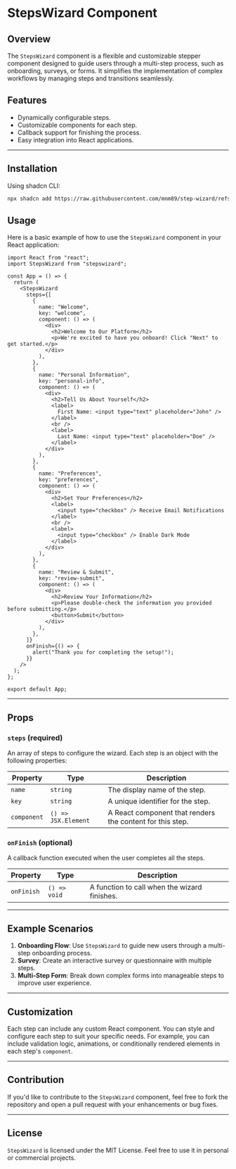 # StepsWizard Component

## Overview

The `StepsWizard` component is a flexible and customizable stepper component designed to guide users through a multi-step process, such as onboarding, surveys, or forms. It simplifies the implementation of complex workflows by managing steps and transitions seamlessly.

## Features

- Dynamically configurable steps.
- Customizable components for each step.
- Callback support for finishing the process.
- Easy integration into React applications.

---

## Installation

Using shadcn CLI:

```bash
npx shadcn add https://raw.githubusercontent.com/mnm89/step-wizard/refs/heads/main/setup.json
```

## Usage

Here is a basic example of how to use the `StepsWizard` component in your React application:

```tsx
import React from "react";
import StepsWizard from "stepswizard";

const App = () => {
  return (
    <StepsWizard
      steps={[
        {
          name: "Welcome",
          key: "welcome",
          component: () => (
            <div>
              <h2>Welcome to Our Platform</h2>
              <p>We're excited to have you onboard! Click "Next" to get started.</p>
            </div>
          ),
        },
        {
          name: "Personal Information",
          key: "personal-info",
          component: () => (
            <div>
              <h2>Tell Us About Yourself</h2>
              <label>
                First Name: <input type="text" placeholder="John" />
              </label>
              <br />
              <label>
                Last Name: <input type="text" placeholder="Doe" />
              </label>
            </div>
          ),
        },
        {
          name: "Preferences",
          key: "preferences",
          component: () => (
            <div>
              <h2>Set Your Preferences</h2>
              <label>
                <input type="checkbox" /> Receive Email Notifications
              </label>
              <br />
              <label>
                <input type="checkbox" /> Enable Dark Mode
              </label>
            </div>
          ),
        },
        {
          name: "Review & Submit",
          key: "review-submit",
          component: () => (
            <div>
              <h2>Review Your Information</h2>
              <p>Please double-check the information you provided before submitting.</p>
              <button>Submit</button>
            </div>
          ),
        },
      ]}
      onFinish={() => {
        alert("Thank you for completing the setup!");
      }}
    />
  );
};

export default App;
```

---

## Props

### `steps` (required)

An array of steps to configure the wizard. Each step is an object with the following properties:

| Property   | Type     | Description                                                  |
|------------|----------|--------------------------------------------------------------|
| `name`     | `string` | The display name of the step.                                |
| `key`      | `string` | A unique identifier for the step.                           |
| `component`| `() => JSX.Element` | A React component that renders the content for this step. |

### `onFinish` (optional)

A callback function executed when the user completes all the steps.

| Property  | Type       | Description                          |
|-----------|------------|--------------------------------------|
| `onFinish`| `() => void` | A function to call when the wizard finishes. |

---

## Example Scenarios

1. **Onboarding Flow**: Use `StepsWizard` to guide new users through a multi-step onboarding process.
2. **Survey**: Create an interactive survey or questionnaire with multiple steps.
3. **Multi-Step Form**: Break down complex forms into manageable steps to improve user experience.

---

## Customization

Each step can include any custom React component. You can style and configure each step to suit your specific needs. For example, you can include validation logic, animations, or conditionally rendered elements in each step's `component`.

---

## Contribution

If you'd like to contribute to the `StepsWizard` component, feel free to fork the repository and open a pull request with your enhancements or bug fixes.

---

## License

`StepsWizard` is licensed under the MIT License. Feel free to use it in personal or commercial projects.
